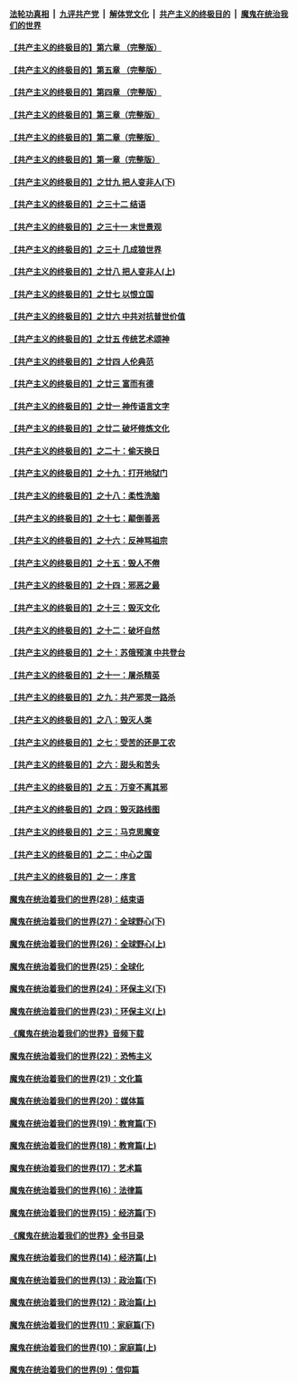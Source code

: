 

####  [法轮功真相](../../../../basic/blob/master/README.md?t=06170331) &nbsp;|&nbsp; [九评共产党](../../../../9ping.md/blob/master/README.md?t=06170331) &nbsp;|&nbsp; [解体党文化](../../../../jtdwh.md/blob/master/README.md?t=06170331)  &nbsp;|&nbsp; [共产主义的终极目的](../../../../gczydzjmd.md/blob/master/README.md?t=06170331) &nbsp;|&nbsp; [魔鬼在统治我们的世界](../../../../mgztzwmdsj.md/blob/master/README.md?t=06170331) 

#### [【共产主义的终极目的】第六章 （完整版）](../pages/nsc422/n11428913.md?t=06170331) 

#### [【共产主义的终极目的】第五章 （完整版）](../pages/nsc422/n11428912.md?t=06170331) 

#### [【共产主义的终极目的】第四章 （完整版）](../pages/nsc422/n11428907.md?t=06170331) 

#### [【共产主义的终极目的】第三章（完整版）](../pages/nsc422/n11428848.md?t=06170331) 

#### [【共产主义的终极目的】第二章（完整版）](../pages/nsc422/n11428831.md?t=06170331) 

#### [【共产主义的终极目的】第一章（完整版）](../pages/nsc422/n11417651.md?t=06170331) 

#### [【共产主义的终极目的】之廿九 把人变非人(下)](../pages/nsc422/n11344140.md?t=06170331) 

#### [【共产主义的终极目的】之三十二 结语](../pages/nsc422/n11360535.md?t=06170331) 

#### [【共产主义的终极目的】之三十一 末世景观](../pages/nsc422/n11351129.md?t=06170331) 

#### [【共产主义的终极目的】之三十 几成狼世界](../pages/nsc422/n11348280.md?t=06170331) 

#### [【共产主义的终极目的】之廿八 把人变非人(上)](../pages/nsc422/n11340492.md?t=06170331) 

#### [【共产主义的终极目的】之廿七 以恨立国](../pages/nsc422/n11336944.md?t=06170331) 

#### [【共产主义的终极目的】之廿六 中共对抗普世价值](../pages/nsc422/n11324785.md?t=06170331) 

#### [【共产主义的终极目的】之廿五 传统艺术颂神](../pages/nsc422/n11296396.md?t=06170331) 

#### [【共产主义的终极目的】之廿四 人伦典范](../pages/nsc422/n11296397.md?t=06170331) 

#### [【共产主义的终极目的】之廿三 富而有德](../pages/nsc422/n11283598.md?t=06170331) 

#### [【共产主义的终极目的】之廿一 神传语言文字](../pages/nsc422/n11263265.md?t=06170331) 

#### [【共产主义的终极目的】之廿二 破坏修炼文化](../pages/nsc422/n11245728.md?t=06170331) 

#### [【共产主义的终极目的】之二十：偷天换日](../pages/nsc422/n11238846.md?t=06170331) 

#### [【共产主义的终极目的】之十九：打开地狱门](../pages/nsc422/n11206376.md?t=06170331) 

#### [【共产主义的终极目的】之十八：柔性洗脑](../pages/nsc422/n11199994.md?t=06170331) 

#### [【共产主义的终极目的】之十七：颠倒善恶](../pages/nsc422/n11179782.md?t=06170331) 

#### [【共产主义的终极目的】之十六：反神骂祖宗](../pages/nsc422/n11166798.md?t=06170331) 

#### [【共产主义的终极目的】之十五：毁人不倦](../pages/nsc422/n11166792.md?t=06170331) 

#### [【共产主义的终极目的】之十四：邪恶之最](../pages/nsc422/n11150249.md?t=06170331) 

#### [【共产主义的终极目的】之十三：毁灭文化](../pages/nsc422/n11135227.md?t=06170331) 

#### [【共产主义的终极目的】之十二：破坏自然](../pages/nsc422/n11135214.md?t=06170331) 

#### [【共产主义的终极目的】之十：苏俄预演 中共登台](../pages/nsc422/n11118424.md?t=06170331) 

#### [【共产主义的终极目的】之十一：屠杀精英](../pages/nsc422/n11118442.md?t=06170331) 

#### [【共产主义的终极目的】之九：共产邪灵一路杀](../pages/nsc422/n11114139.md?t=06170331) 

#### [【共产主义的终极目的】之八：毁灭人类](../pages/nsc422/n11108503.md?t=06170331) 

#### [【共产主义的终极目的】之七：受苦的还是工农](../pages/nsc422/n11101809.md?t=06170331) 

#### [【共产主义的终极目的】之六：甜头和苦头](../pages/nsc422/n11096971.md?t=06170331) 

#### [【共产主义的终极目的】之五：万变不离其邪](../pages/nsc422/n11091285.md?t=06170331) 

#### [【共产主义的终极目的】之四：毁灭路线图](../pages/nsc422/n11086284.md?t=06170331) 

#### [【共产主义的终极目的】之三：马克思魔变](../pages/nsc422/n11061941.md?t=06170331) 

#### [【共产主义的终极目的】之二：中心之国](../pages/nsc422/n11047728.md?t=06170331) 

#### [【共产主义的终极目的】之一：序言](../pages/nsc422/n11086077.md?t=06170331) 

#### [魔鬼在统治着我们的世界(28)：结束语](../pages/nsc422/n10936246.md?t=06170331) 

#### [魔鬼在统治着我们的世界(27)：全球野心(下)](../pages/nsc422/n10928319.md?t=06170331) 

#### [魔鬼在统治着我们的世界(26)：全球野心(上)](../pages/nsc422/n10900318.md?t=06170331) 

#### [魔鬼在统治着我们的世界(25)：全球化](../pages/nsc422/n10788205.md?t=06170331) 

#### [魔鬼在统治着我们的世界(24)：环保主义(下)](../pages/nsc422/n10695307.md?t=06170331) 

#### [魔鬼在统治着我们的世界(23)：环保主义(上)](../pages/nsc422/n10688613.md?t=06170331) 

#### [《魔鬼在统治着我们的世界》音频下载](../pages/nsc422/n10635553.md?t=06170331) 

#### [魔鬼在统治着我们的世界(22)：恐怖主义](../pages/nsc422/n10614727.md?t=06170331) 

#### [魔鬼在统治着我们的世界(21)：文化篇](../pages/nsc422/n10597706.md?t=06170331) 

#### [魔鬼在统治着我们的世界(20)：媒体篇](../pages/nsc422/n10586579.md?t=06170331) 

#### [魔鬼在统治着我们的世界(19)：教育篇(下)](../pages/nsc422/n10564808.md?t=06170331) 

#### [魔鬼在统治着我们的世界(18)：教育篇(上)](../pages/nsc422/n10526970.md?t=06170331) 

#### [魔鬼在统治着我们的世界(17)：艺术篇](../pages/nsc422/n10499093.md?t=06170331) 

#### [魔鬼在统治着我们的世界(16)：法律篇](../pages/nsc422/n10485969.md?t=06170331) 

#### [魔鬼在统治着我们的世界(15)：经济篇(下)](../pages/nsc422/n10469975.md?t=06170331) 

#### [《魔鬼在统治着我们的世界》全书目录](../pages/nsc422/n10464261.md?t=06170331) 

#### [魔鬼在统治着我们的世界(14)：经济篇(上)](../pages/nsc422/n10457370.md?t=06170331) 

#### [魔鬼在统治着我们的世界(13)：政治篇(下)](../pages/nsc422/n10448270.md?t=06170331) 

#### [魔鬼在统治着我们的世界(12)：政治篇(上)](../pages/nsc422/n10444576.md?t=06170331) 

#### [魔鬼在统治着我们的世界(11)：家庭篇(下)](../pages/nsc422/n10440961.md?t=06170331) 

#### [魔鬼在统治着我们的世界(10)：家庭篇(上)](../pages/nsc422/n10435448.md?t=06170331) 

#### [魔鬼在统治着我们的世界(9)：信仰篇](../pages/nsc422/n10432159.md?t=06170331) 

